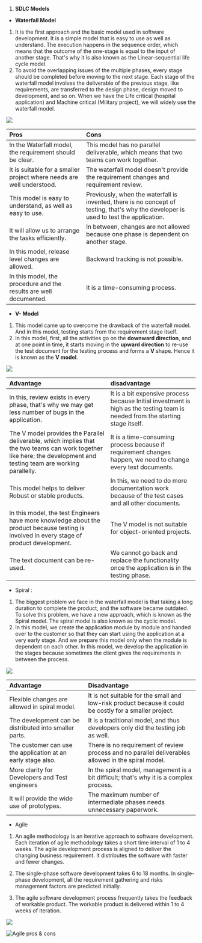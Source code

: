﻿1) **SDLC Models**

- **Waterfall Model**
1) It is the first approach and the basic model used in software development. It is a simple model that is easy to use as well as understand. The execution happens in the sequence order, which means that the outcome of the one-stage is equal to the input of another stage. That's why it is also known as the Linear-sequential life cycle model.
1) To avoid the overlapping issues of the multiple phases, every stage should be completed before moving to the next stage. Each stage of the waterfall model involves the deliverable of the previous stage, like requirements, are transferred to the design phase, design moved to development, and so on. When we have the Life critical (hospital application) and Machine critical (Military project), we will widely use the waterfall model.

![](Aspose.Words.3464c7ea-0455-4010-9ca5-80c96d9736d6.001.png)






|**Pros**|**Cons**|
| :- | :- |
|In the Waterfall model, the requirement should be clear.|This model has no parallel deliverable, which means that two teams can work together.|
|It is suitable for a smaller project where needs are well understood.|The waterfall model doesn't provide the requirement changes and requirement review.|
|This model is easy to understand, as well as easy to use.|Previously, when the waterfall is invented, there is no concept of testing, that's why the developer is used to test the application.|
|It will allow us to arrange the tasks efficiently.|In between, changes are not allowed because one phase is dependent on another stage.|
|In this model, release level changes are allowed.|Backward tracking is not possible.|
|In this model, the procedure and the results are well documented.|It is a time-consuming process.|




- **V- Model** 

1) This model came up to overcome the drawback of the waterfall model. And in this model, testing starts from the requirement stage itself.
1) In this model, first, all the activities go on the **downward direction**, and at one point in time, it starts moving in the **upward direction** to re-use the test document for the testing process and forms a **V** shape. Hence it is known as the **V model**.

![](Aspose.Words.3464c7ea-0455-4010-9ca5-80c96d9736d6.002.png)



|**Advantage**|**disadvantage**|
| :- | :- |
|In this, review exists in every phase, that's why we may get less number of bugs in the application.|It is a bit expensive process because Initial investment is high as the testing team is needed from the starting stage itself.|
|The V model provides the Parallel deliverable, which implies that the two teams can work together like here; the development and testing team are working parallelly.|It is a time-consuming process because if requirement changes happen, we need to change every text documents.|
|This model helps to deliver Robust or stable products.|In this, we need to do more documentation work because of the test cases and all other documents.|
|In this model, the test Engineers have more knowledge about the product because testing is involved in every stage of product development.|The V model is not suitable for object-oriented projects.|
|The text document can be re-used.|We cannot go back and replace the functionality once the application is in the testing phase.|




- Spiral  :
1) The biggest problem we face in the waterfall model is that taking a long duration to complete the product, and the software became outdated. To solve this problem, we have a new approach, which is known as the Spiral model. The spiral model is also known as the cyclic model.
1) In this model, we create the application module by module and handed over to the customer so that they can start using the application at a very early stage. And we prepare this model only when the module is dependent on each other. In this model, we develop the application in the stages because sometimes the client gives the requirements in between the process.


![](Aspose.Words.3464c7ea-0455-4010-9ca5-80c96d9736d6.003.png)



|**Advantage**|**Disadvantage**|
| :- | :- |
|Flexible changes are allowed in spiral model.|It is not suitable for the small and low-risk product because it could be costly for a smaller project.|
|The development can be distributed into smaller parts.|It is a traditional model, and thus developers only did the testing job as well.|
|The customer can use the application at an early stage also.|There is no requirement of review process and no parallel deliverables allowed in the spiral model.|
|More clarity for Developers and Test engineers|In the spiral model, management is a bit difficult; that's why it is a complex process.|
|It will provide the wide use of prototypes.|The maximum number of intermediate phases needs unnecessary paperwork.|




- Agile  
1) An agile methodology is an iterative approach to software development. Each iteration of agile methodology takes a short time interval of 1 to 4 weeks. The agile development process is aligned to deliver the changing business requirement. It distributes the software with faster and fewer changes.

1) The single-phase software development takes 6 to 18 months. In single-phase development, all the requirement gathering and risks management factors are predicted initially.


1) The agile software development process frequently takes the feedback of workable product. The workable product is delivered within 1 to 4 weeks of iteration.




![](Aspose.Words.3464c7ea-0455-4010-9ca5-80c96d9736d6.004.png)

![Agile pros & cons](<img width="383" alt="Agile New" src="https://github.com/rhushikesh2000/JAVA_TUTORIAL_/assets/142867318/8446fa59-0c7a-43d1-ad2b-66a6cab84e3b">)


